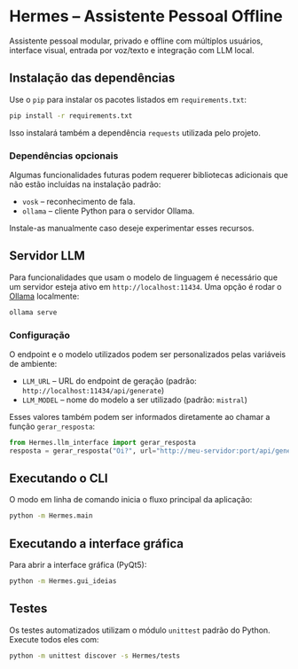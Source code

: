 # Hermes – Assistente Pessoal Offline

Assistente pessoal modular, privado e offline com múltiplos usuários, interface visual, entrada por voz/texto e integração com LLM local.

## Instalação das dependências

Use o `pip` para instalar os pacotes listados em `requirements.txt`:

```bash
pip install -r requirements.txt
```

Isso instalará também a dependência `requests` utilizada pelo projeto.

### Dependências opcionais

Algumas funcionalidades futuras podem requerer bibliotecas adicionais que não
estão incluídas na instalação padrão:

- `vosk` – reconhecimento de fala.
- `ollama` – cliente Python para o servidor Ollama.

Instale-as manualmente caso deseje experimentar esses recursos.

## Servidor LLM

Para funcionalidades que usam o modelo de linguagem é necessário que um
servidor esteja ativo em `http://localhost:11434`. Uma opção é rodar
o [Ollama](https://github.com/jmorganca/ollama) localmente:

```bash
ollama serve
```

### Configuração

O endpoint e o modelo utilizados podem ser personalizados pelas variáveis
de ambiente:

- `LLM_URL` – URL do endpoint de geração (padrão:
  `http://localhost:11434/api/generate`)
- `LLM_MODEL` – nome do modelo a ser utilizado (padrão: `mistral`)

Esses valores também podem ser informados diretamente ao chamar a função
`gerar_resposta`:

```python
from Hermes.llm_interface import gerar_resposta
resposta = gerar_resposta("Oi?", url="http://meu-servidor:port/api/generate", model="outro-modelo")
```

## Executando o CLI

O modo em linha de comando inicia o fluxo principal da aplicação:

```bash
python -m Hermes.main
```

## Executando a interface gráfica

Para abrir a interface gráfica (PyQt5):

```bash
python -m Hermes.gui_ideias
```

## Testes

Os testes automatizados utilizam o módulo `unittest` padrão do Python.
Execute todos eles com:

```bash
python -m unittest discover -s Hermes/tests
```

